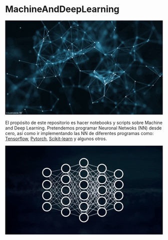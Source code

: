 # MachineAndDeepLearning

<img src="https://github.com/rodrigo9303/MachineAndDeepLearning/blob/master/ima/AI.gif" width="560" height="300" />

El propósito de este repositorio es hacer notebooks y scripts sobre Machine and Deep Learning. Pretendemos programar Neuronal Netwoks (NN) desde cero, así como ir implementando las NN de diferentes programas como: [Tensorflow](https://github.com/tensorflow/tensorflow), [Pytorch](https://github.com/pytorch/pytorch#installation), [Scikit-learn](https://github.com/scikit-learn/scikit-learn) y algunos otros.

![](https://github.com/rodrigo9303/MachineAndDeepLearning/blob/master/ima/WelldocumentedBeautifulJoey-size_restricted.gif) 
